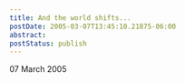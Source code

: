 ```yaml
---
title: And the world shifts...
postDate: 2005-03-07T13:45:10.21875-06:00
abstract: 
postStatus: publish
---
```

07 March 2005

